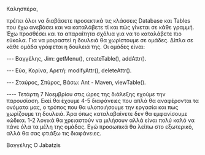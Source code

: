 Καλησπέρα,

  πρέπει όλοι να διαβάσετε προσεκτικά τις κλάσσεις Database και Tables που έχω ανεβάσει και να καταλάβετε τί και πώς γίνεται σε κάθε γραμμή. Έχω προσθέσει και τα απαραίτητα σχόλια για να το καταλάβετε πιο εύκολα. Για να μοιραστεί η δουλειά θα χωρίστουμε σε ομάδες. Δίπλα σε κάθε ομάδα γράφεται η δουλειά της. Οι ομάδες είναι: 
  
 --- Βαγγέλης, Jim: getMenu(), createTable(), addAttr().
 
 --- Εύα, Κορίνα, Αρετή: modifyAttr(), deleteAttr().
 
 --- Σταύρος, Σπύρος, Βάσω: Ant - Maven, viewTable().


---- Τετάρτη 7 Νοεμβρίου στις ώρες της διάλεξης εχούμε την παρουσίαση. Εκεί θα έχουμε 4-5 διαφάνειες που απλά θα αναφέρονται τα ονόματα μας, ο τρόπος που θα υλοποιήσουμε την εργασία και πως χωρίζουμε τη δουλειά. Άρα όπως καταλαβαίνετε δεν θα εμφανίσουμε κώδικα. 1-2 λογικά θα χρειαστούν να μιλήσουν αλλά είναι πολύ καλό να πάνε όλα τα μέλη της ομάδας. Εγώ προσωπικά θα λείπω στο εξωτερικό, αλλά θα σας φτιάξω τις διαφάνειες.


Βαγγέλης O Jabatzis
